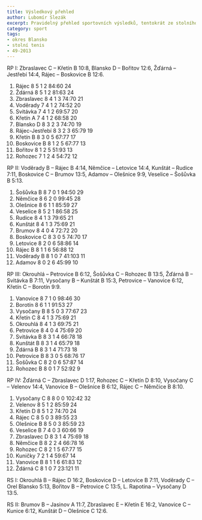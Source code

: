 ```yaml
---
title: Výsledkový přehled
author: Lubomír Slezák
excerpt: Pravidelný přehled sportovních výsledků, tentokrát ze stolního tenisu.
category: sport
tags:
- okres Blansko
- stolní tenis
- 49-2013
---
```


RP I: Zbraslavec C – Křetín B 10:8, Blansko D – Bořitov 12:6, Žďárná – Jestřebí 14:4, Rájec – Boskovice B 12:6.

1. Rájec 8 5 1 2 84:60 24 
2. Ždárná 8 5 1 2 81:63 24 
3. Zbraslavec 8 4 1 3 74:70 21 
4. Voděrady 7 4 1 2 74:52 20 
5. Svitávka 7 4 1 2 69:57 20 
6. Křetín A 7 4 1 2 68:58 20 
7. Blansko D 8 3 2 3 74:70 19 
8. Rájec-Jestřebí 8 3 2 3 65:79 19 
9. Křetín B 8 3 0 5 67:77 17 
10. Boskovice B 8 1 2 5 67:77 13 
11. Bořitov 8 1 2 5 51:93 13 
12. Rohozec 7 1 2 4 54:72 12 

RP II: Voděrady B – Rájec B 4:14, Němčice – Letovice 14:4, Kunštát – Rudice 7:11, Boskovice C – Brumov 13:5, Adamov – Olešnice 9:9, Veselice – Šošůvka B 5:13.

1. Šošůvka B 8 7 0 1 94:50 29 
2. Němčice 8 6 2 0 99:45 28 
3. Olešnice 8 6 1 1 85:59 27 
4. Veselice 8 5 2 1 86:58 25 
5. Rudice 8 4 1 3 79:65 21 
6. Kunštát 8 4 1 3 75:69 21 
7. Brumov 8 4 0 4 72:72 20 
8. Boskovice C 8 3 0 5 74:70 17 
9. Letovice 8 2 0 6 58:86 14 
10. Rájec B 8 1 1 6 56:88 12 
11. Voděrady B 8 1 0 7 41:103 11 
12. Adamov 8 0 2 6 45:99 10 

RP III: Okrouhlá – Petrovice B 6:12, Šošůvka C – Rohozec B 13:5, Žďárná B – Svitávka B 7:11, Vysočany B – Kunštát B 15:3, Petrovice – Vanovice 6:12, Křetín C – Borotín 9:9.

1. Vanovice 8 7 1 0 98:46 30 
2. Borotín 8 6 1 1 91:53 27 
3. Vysočany B 8 5 0 3 77:67 23 
4. Křetín C 8 4 1 3 75:69 21 
5. Okrouhlá 8 4 1 3 69:75 21 
6. Petrovice 8 4 0 4 75:69 20 
7. Svitávka B 8 3 1 4 66:78 18 
8. Kunštát B 8 3 1 4 65:79 18 
9. Ždárná B 8 3 1 4 71:73 18 
10. Petrovice B 8 3 0 5 68:76 17 
11. Šošůvka C 8 2 0 6 57:87 14 
12. Rohozec B 8 0 1 7 52:92 9 

RP IV: Žďárná C – Zbraslavec D 1:17, Rohozec C – Křetín D 8:10, Vysočany C – Velenov 14:4, Vanovice B – Olešnice B 6:12, Rájec C – Němčice B 8:10.

1. Vysočany C 8 8 0 0 102:42 32 
2. Velenov 8 5 1 2 85:59 24 
3. Křetín D 8 5 1 2 74:70 24 
4. Rájec C 8 5 0 3 89:55 23 
5. Olešnice B 8 5 0 3 85:59 23 
6. Veselice B 7 4 0 3 60:66 19 
7. Zbraslavec D 8 3 1 4 75:69 18 
8. Němčice B 8 2 2 4 66:78 16 
9. Rohozec C 8 2 1 5 67:77 15 
10. Kuničky 7 2 1 4 59:67 14 
11. Vanovice B 8 1 1 6 61:83 12 
12. Ždárná C 8 1 0 7 23:121 11 

RS I: Okrouhlá B – Rájec D 16:2, Boskovice D – Letovice B 7:11, Voděrady C – Orel Blansko 5:13, Bořitov B – Petrovice C 13:5, L. Rapotina – Vysočany D 13:5.

RS II: Brumov B – Jasinov A 11:7, Zbraslavec E – Křetín E 16:2, Vanovice C – Kunice 6:12, Kunštát D – Olešnice C 12:6.